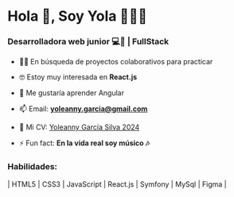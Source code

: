 <h1 align="left">Hola 👋, Soy Yola 🙋🏻‍♀️</h1>
<h3 align="left">Desarrolladora web junior 💻🌱 | FullStack</h3>

- 🤝🏻 En búsqueda de proyectos colaborativos para practicar

- 🤓 Estoy muy interesada en **React.js**

- 🤩 Me gustaría aprender Angular

- 📫 Email: **yoleanny.garcia@gmail.com**

- 📃 Mi CV: <a href="https://yolags.github.io/yoleannygarcia-cv/">Yoleanny García Silva 2024</a>

- ⚡ Fun fact: **En la vida real soy músico 🎶**

<h3 align="left">Habilidades:</h3>

<p align="left">| HTML5 | CSS3 | JavaScript | React.js | Symfony | MySql | Figma |</p>

